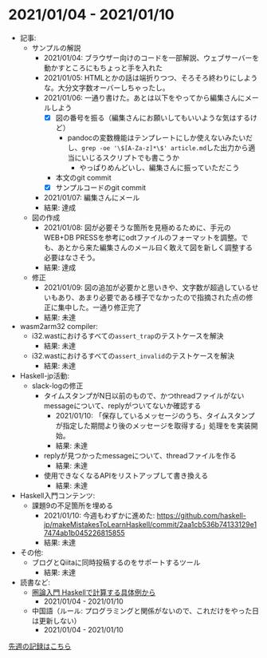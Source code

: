 # 2021/01/04 - 2021/01/10

- 記事:
    - サンプルの解説
        - 2021/01/04: ブラウザー向けのコードを一部解説、ウェブサーバーを動かすところにもちょっと手を入れた
        - 2021/01/05: HTMLとかの話は端折りつつ、そろそろ終わりにしような。大分文字数オーバーしちゃったし。
        - 2021/01/06: 一通り書けた。あとは以下をやってから編集さんにメールしよう
            - [x] 図の番号を振る（編集さんにお願いしてもいいような気はするけど）
                - pandocの変数機能はテンプレートにしか使えないみたいだし、`grep -oe '\$[A-Za-z]*\$' article.md`した出力から適当にいじるスクリプトでも書こうか
                    - やっぱりめんどいし、編集さんに振っていただこう
            - 本文のgit commit
            - [x] サンプルコードのgit commit
        - 2021/01/07: 編集さんにメール
        - 結果: 達成
    - 図の作成
        - 2021/01/08: 図が必要そうな箇所を見極めるために、手元のWEB+DB PRESSを参考にodtファイルのフォーマットを調整。でも、あとから来た編集さんのメール曰く敢えて図を新しく調整する必要はなさそう。
        - 結果: 達成
    - 修正
        - 2021/01/09: 図の追加が必要かと思いきや、文字数が超過しているせいもあり、あまり必要である様子でなかったので指摘された点の修正に集中した。一通り修正完了
        - 結果: 未達
- wasm2arm32 compiler:
    - i32.wastにおけるすべての`assert_trap`のテストケースを解決
        - 結果: 未達
    - i32.wastにおけるすべての`assert_invalid`のテストケースを解決
        - 結果: 未達
- Haskell-jp活動:
    - slack-logの修正
        - タイムスタンプがN日以前のもので、かつthreadファイルがないmessageについて、replyがついてないか確認する
            - 2021/01/10: 「保存しているメッセージのうち、タイムスタンプが指定した期間より後のメッセージを取得する」処理をを実装開始。
            - 結果: 未達
        - replyが見つかったmessageについて、threadファイルを作る
            - 結果: 未達
        - 使用できなくなるAPIをリストアップして書き換える
            - 結果: 未達
- Haskell入門コンテンツ:
    - 課題9の不足箇所を埋める
        - 2021/01/10: 今週もわずかに進めた: <https://github.com/haskell-jp/makeMistakesToLearnHaskell/commit/2aa1cb536b74133129e17474ab1b045226815855>
        - 結果: 未達
- その他:
    - ブログとQiitaに同時投稿するのをサポートするツール
        - 結果: 未達
- 読書など:
    - [圏論入門 Haskellで計算する具体例から](https://www.nippyo.co.jp/shop/book/8340.html)
        - 2021/01/04 - 2021/01/10
    - 中国語（ルール: プログラミングと関係がないので、これだけをやった日は更新しない）
        - 2021/01/04 - 2021/01/10

[先週の記録はこちら](https://github.com/igrep/daily-commits/blob/de336d4505015a807bdde0b6640f38d19755e852/yesterday.md)
